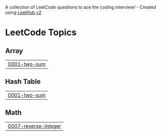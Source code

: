 A collection of LeetCode questions to ace the coding interview! - Created using [LeetHub v2](https://github.com/arunbhardwaj/LeetHub-2.0)
<!---LeetCode Topics Start-->
# LeetCode Topics
## Array
|  |
| ------- |
| [0001-two-sum](https://github.com/whalesesy/leet-code-tasks/tree/master/0001-two-sum) |
## Hash Table
|  |
| ------- |
| [0001-two-sum](https://github.com/whalesesy/leet-code-tasks/tree/master/0001-two-sum) |
## Math
|  |
| ------- |
| [0007-reverse-integer](https://github.com/whalesesy/leet-code-tasks/tree/master/0007-reverse-integer) |
<!---LeetCode Topics End-->